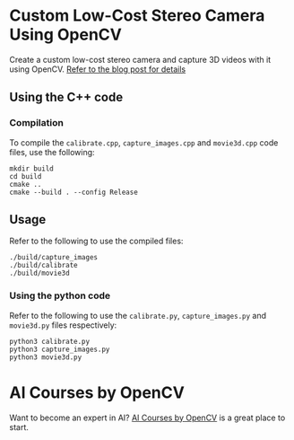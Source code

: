# Custom Low-Cost Stereo Camera Using OpenCV

Create a custom low-cost stereo camera and capture 3D videos with it using OpenCV. [Refer to the blog post for details](https://www.learnopencv.com/making-a-low-cost-stereo-camera-using-opencv/)

## Using the C++ code
### Compilation
To compile the `calibrate.cpp`, `capture_images.cpp` and `movie3d.cpp` code files, use the following:
```shell
mkdir build
cd build
cmake ..
cmake --build . --config Release
```
## Usage
Refer to the following to use the compiled files:

```shell
./build/capture_images
./build/calibrate
./build/movie3d
```

### Using the python code

Refer to the following to use the `calibrate.py`, `capture_images.py` and `movie3d.py` files respectively:

```shell
python3 calibrate.py
python3 capture_images.py
python3 movie3d.py
```

# AI Courses by OpenCV

Want to become an expert in AI? [AI Courses by OpenCV](https://opencv.org/courses/) is a great place to start. 
